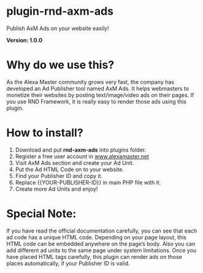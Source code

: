 # plugin-rnd-axm-ads
Publish AxM Ads on your website easily!

**Version: 1.0.0**

# Why do we use this?

As the Alexa Master community grows very fast, the company has developed an Ad Publisher tool named AxM Ads. It helps webmasters to monetize their websites by posting text/image/video ads on their pages. If you use RND Framework, it is really easy to render those ads using this plugin. 

# How to install?

1. Download and put **rnd-axm-ads** into plugins folder.
2. Register a free user account in www.alexamaster.net
3. Visit AxM Ads section and create your Ad Unit.
4. Put the Ad HTML Code on to your website.
5. Find your Publisher ID and copy it.
6. Replace {{YOUR-PUBLISHER-ID}} in main PHP file with it.
7. Create more Ad Units and enjoy!

# Special Note:

If you have read the official documentation carefully, you can see that each ad code has a unique HTML code. Depending on your page layout, this HTML code can be embedded anywhere on the page’s body. Also you can add different ad units to the same page under system limitations. Once you have placed HTML tags carefully, this plugin can render ads on those places automatically, if your Publisher ID is valid.
